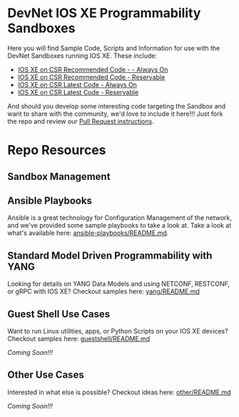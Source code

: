 # DevNet IOS XE Programmability Sandboxes

Here you will find Sample Code, Scripts and Information for use with the DevNet Sandboxes running IOS XE. These include:

* [IOS XE on CSR Recommended Code - - Always On](http://cs.co/sbx-iosxe)
* [IOS XE on CSR Recommended Code - Reservable](https://devnetsandbox.cisco.com/RM/Diagram/Index/cae403c2-27af-4c7d-b1e1-99b7d42f1504?diagramType=Topology)
* [IOS XE on CSR Latest Code - Always On](https://devnetsandbox.cisco.com/RM/Diagram/Index/38ded1f0-16ce-43f2-8df5-43a40ebf752e?diagramType=Topology)
* [IOS XE on CSR Latest Code - Reservable](https://devnetsandbox.cisco.com/RM/Diagram/Index/a5823504-3391-47cc-93a4-8bcadc701839?diagramType=Topology)


And should you develop some interesting code targeting the Sandbox and want to share with the community, we'd love to include it here!!! Just fork the repo and review our [Pull Request instructions](pull-requests.md).  

# Repo Resources

## Sandbox Management

## Ansible Playbooks

Ansible is a great technology for Configuration Management of the network, and we've provided some sample playbooks to take a look at.  Take a look at what's available here:  [ansible-playbooks/README.md](ansible-playbooks/README.md).

## Standard Model Driven Programmability with YANG

Looking for details on YANG Data Models and using NETCONF, RESTCONF, or gRPC with IOS XE?  Checkout samples here: [yang/README.md](yang/README.md)

## Guest Shell Use Cases

Want to run Linux utilities, apps, or Python Scripts on your IOS XE devices?  Checkout samples here: [guestshell/README.md](guestshell/README.md)

*Coming Soon!!!*

## Other Use Cases

Interested in what else is possible?  Checkout ideas here: [other/README.md](other/README.md)

*Coming Soon!!!*
